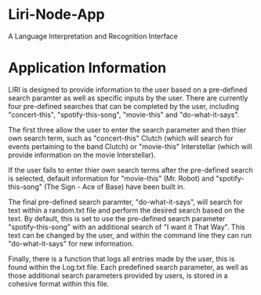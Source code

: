 # Liri-Node-App
A Language Interpretation and Recognition Interface

# Application Information
LIRI is designed to provide information to the user based on a pre-defined search paramter as well as specific inputs by the user. There are currently four pre-defined searches that can be completed by the user, including "concert-this", "spotify-this-song", "movie-this" and "do-what-it-says". 

The first three allow the user to enter the search parameter and then thier own search term, such as "concert-this" Clutch (which will search for events pertaining to the band Clutch) or "movie-this" Interstellar (which will provide information on the movie Interstellar).

If the user fails to enter thier own search terms after the pre-defined search is selected, default information for "movie-this" (Mr. Robot) and "spotify-this-song" (The Sign - Ace of Base) have been built in.

The final pre-defined search paramter, "do-what-it-says", will search for text within a random.txt file and perform the desired search based on the text. By default, this is set to use the pre-defined search parameter "spotify-this-song" with an additional search of "I want it That Way". This text can be changed by the user, and within the command line they can run "do-what-it-says" for new information.

Finally, there is a function that logs all entries made by the user, this is found within the Log.txt file. Each predefined search parameter, as well as those additional search parameters provided by users, is stored in a cohesive format within this file. 

